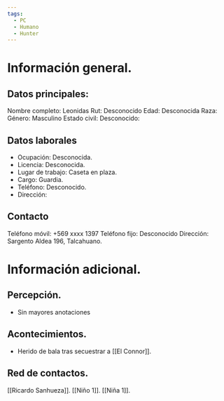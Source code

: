 ```yaml
---
tags:
  - PC
  - Humano
  - Hunter
---
```

# Información general.

## Datos principales:

Nombre completo: Leonidas
Rut: Desconocido
Edad: Desconocida
Raza:
Género: Masculino
Estado civil: Desconocido:

## Datos laborales

- Ocupación: Desconocida.
- Licencia: Desconocida.
- Lugar de trabajo: Caseta en plaza.
- Cargo: Guardia.
- Teléfono: Desconocido.
- Dirección: 
## Contacto

Teléfono móvil: +569 xxxx 1397
Teléfono fijo: Desconocido
Dirección: Sargento Aldea 196, Talcahuano.

# Información adicional.
## Percepción.

- Sin mayores anotaciones
## Acontecimientos.

- Herido de bala tras secuestrar a [[El Connor]].
## Red de contactos.

[[Ricardo Sanhueza]].
[[Niño 1]].
[[Niña 1]].